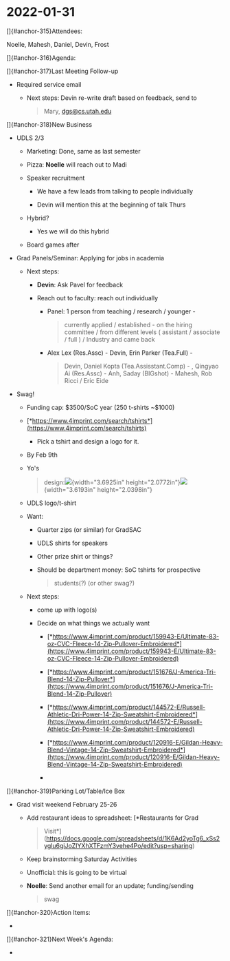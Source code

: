 # 2022-01-31

[]{#anchor-315}Attendees:

Noelle, Mahesh, Daniel, Devin, Frost

[]{#anchor-316}Agenda:

[]{#anchor-317}Last Meeting Follow-up

-   Required service email

    -   Next steps: Devin re-write draft based on feedback, send to
        > Mary, dgs@cs.utah.edu

[]{#anchor-318}New Business

-   UDLS 2/3

    -   Marketing: Done, same as last semester

    -   Pizza: **Noelle** will reach out to Madi

    -   Speaker recruitment

        -   We have a few leads from talking to people individually

        -   Devin will mention this at the beginning of talk Thurs

    -   Hybrid?

        -   Yes we will do this hybrid

    -   Board games after

-   Grad Panels/Seminar: Applying for jobs in academia

    -   Next steps:

        -   **Devin**: Ask Pavel for feedback

        -   Reach out to faculty: reach out individually

            -   Panel: 1 person from teaching / research / younger -
                > currently applied / established - on the hiring
                > committee / from different levels ( assistant /
                > associate / full ) / Industry and came back

            -   Alex Lex (Res.Assc) - Devin, Erin Parker (Tea.Full) -
                > Devin, Daniel Kopta (Tea.Assisstant.Comp) - , Qingyao
                > Ai (Res.Assc) - Anh, Saday (BIGshot) - Mahesh, Rob
                > Ricci / Eric Eide

-   Swag!

    -   Funding cap: \$3500/SoC year (250 t-shirts \~\$1000)

    -   [*https://www.4imprint.com/search/tshirts*](https://www.4imprint.com/search/tshirts)

        -   Pick a tshirt and design a logo for it.

    -   By Feb 9th

    -   Yo's
        > design:![](Pictures/100002010000078000000438F2FA33944959E6C6.png){width="3.6925in"
        > height="2.0772in"}![](Pictures/1000020100000780000004387F87D0C8363C3A67.png){width="3.6193in"
        > height="2.0398in"}

    -   UDLS logo/t-shirt

    -   Want:

        -   Quarter zips (or similar) for GradSAC

        -   UDLS shirts for speakers

        -   Other prize shirt or things?

        -   Should be department money: SoC tshirts for prospective
            > students(?) (or other swag?)

    -   Next steps:

        -   come up with logo(s)

        -   Decide on what things we actually want

            -   [*https://www.4imprint.com/product/159943-E/Ultimate-83-oz-CVC-Fleece-14-Zip-Pullover-Embroidered*](https://www.4imprint.com/product/159943-E/Ultimate-83-oz-CVC-Fleece-14-Zip-Pullover-Embroidered)

            -   [*https://www.4imprint.com/product/151676/J-America-Tri-Blend-14-Zip-Pullover*](https://www.4imprint.com/product/151676/J-America-Tri-Blend-14-Zip-Pullover)

            -   [*https://www.4imprint.com/product/144572-E/Russell-Athletic-Dri-Power-14-Zip-Sweatshirt-Embroidered*](https://www.4imprint.com/product/144572-E/Russell-Athletic-Dri-Power-14-Zip-Sweatshirt-Embroidered)

            -   [*https://www.4imprint.com/product/120916-E/Gildan-Heavy-Blend-Vintage-14-Zip-Sweatshirt-Embroidered*](https://www.4imprint.com/product/120916-E/Gildan-Heavy-Blend-Vintage-14-Zip-Sweatshirt-Embroidered)

            -   

[]{#anchor-319}Parking Lot/Table/Ice Box

-   Grad visit weekend February 25-26

    -   Add restaurant ideas to spreadsheet: [*Restaurants for Grad
        > Visit*](https://docs.google.com/spreadsheets/d/1K6Ad2yoTg6_xSs2yglu6giJoZIYXhXTFzmY3vehe4Po/edit?usp=sharing)

    -   Keep brainstorming Saturday Activities

    -   Unofficial: this is going to be virtual

    -   **Noelle**: Send another email for an update; funding/sending
        > swag

[]{#anchor-320}Action Items:

-   

[]{#anchor-321}Next Week's Agenda:

-   

